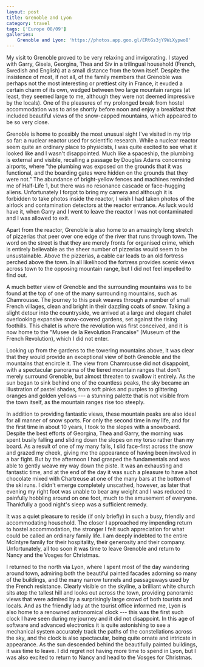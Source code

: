 ```yaml
---
layout: post
title: Grenoble and Lyon
category: travel
tags: ['Europe 08/09']
galleries:
    Grenoble and Lyon: 'https://photos.app.goo.gl/ERtGs3jY9WiXypwo8'
---
```


My visit to Grenoble proved to be very relaxing and invigorating.
I stayed with Garry, Gisela, Georgina, Thea and Siv in a trilingual household
(French, Swedish and English) at a small distance from the town itself.
Despite the insistence of most, if not all, of the family members that
Grenoble was perhaps not the most interesting or prettiest city in France, it
exuded a certain charm of its own, wedged between two large mountain ranges
(at least, they seemed large to me, although they were not deemed impressive
by the locals).
One of the pleasures of my prolonged break from hostel accommodation was to
arise shortly before noon and enjoy a breakfast that included beautiful views
of the snow-capped mountains, which appeared to be so very close.

Grenoble is home to possibly the most unusual sight I've visited in my trip so
far: a nuclear reactor used for scientific research.
While a nuclear reactor seem quite an ordinary place to physicists, I was
quite excited to see what it looked like and I wasn't disappointed.
Much like a spaceship, the plumbing is external and visible, recalling a
passage by Douglas Adams concerning airports, where "the plumbing was exposed
on the grounds that it was functional, and the boarding gates were hidden on
the grounds that they were not."
The abundance of bright-yellow fences and machines reminded me of Half-Life 1,
but there was no resonance cascade or face-hugging aliens.
Unfortunately I forgot to bring my camera and although it is forbidden to take
photos inside the reactor, I wish I had taken photos of the airlock and
contamination detectors at the reactor entrance.
As luck would have it, when Garry and I went to leave the reactor I was not
contaminated and I was allowed to exit.

Apart from the reactor, Grenoble is also home to an amazingly long stretch of
pizzerias that peer over one edge of the river that runs through town.
The word on the street is that they are merely fronts for organised crime,
which is entirely believable as the sheer number of pizzerias would seem to be
unsustainable.
Above the pizzerias, a cable car leads to an old fortress perched above the
town.
In all likelihood the fortress provides scenic views across town to the
opposing mountain range, but I did not feel impelled to find out.

A much better view of Grenoble and the surrounding mountains was to be found
at the top of one of the many surrounding mountains, such as Chamrousse.
The journey to this peak weaves through a number of small French villages,
clean and bright in their dazzling coats of snow.
Taking a slight detour into the countryside, we arrived at a large and
elegant chalet overlooking expansive snow-covered gardens, set against the
rising foothills.
This chalet is where the revolution was first conceived, and it is now home to
the "Musee de la Revolution Francaise" (Museum of the French Revolution),
which I did not enter.

Looking up from the gardens to the towering mountains above, it was clear that
they would provide an exceptional view of both Grenoble and the mountains that
encircle it.
The view from Chamrousse did not disappoint, with a spectacular panorama of
the tiered mountain ranges that don't merely surround Grenoble, but almost
threaten to swallow it entirely.
As the sun began to sink behind one of the countless peaks, the sky became an
illustration of pastel shades, from soft pinks and purples to glittering
oranges and golden yellows --- a stunning palette that is not visible from the
town itself, as the mountain ranges rise too steeply.

In addition to providing fantastic views, these mountain peaks are also ideal
for all manner of snow sports.
For only the second time in my life, and for the first time in about 10
years, I took to the slopes with a snowboard.
Despite the best efforts of Georgina, Thea and Garry, the morning was spent
busily falling and sliding down the slopes on my torso rather than my board.
As a result of one of my many falls, I slid face-first across the snow and
grazed my cheek, giving me the appearance of having been involved in a bar
fight.
But by the afternoon I had grasped the fundamentals and was able to gently
weave my way down the piste.
It was an exhausting and fantastic time, and at the end of the day it was such
a pleasure to have a hot chocolate mixed with Chartreuse at one of the many
bars at the bottom of the ski runs.
I didn't emerge completely unscathed, however, as later that evening my right
foot was unable to bear any weight and I was reduced to painfully hobbling
around on one foot, much to the amusement of everyone.
Thankfully a good night's sleep was a sufficient remedy.

It was a quiet pleasure to reside (if only briefly) in such a busy, friendly
and accommodating household.
The closer I approached my impending return to hostel accommodation, the
stronger I felt such appreciation for what could be called an ordinary family
life.
I am deeply indebted to the entire McIntyre family for their hospitality,
their generosity and their company.
Unfortunately, all too soon it was time to leave Grenoble and return to Nancy
and the Vosges for Christmas.

I returned to the north via Lyon, where I spent most of the day wandering
around town, admiring both the beautiful painted facades adorning so many of
the buildings, and the many narrow tunnels and passageways used by the French
resistance.
Clearly visible on the skyline, a brilliant white church sits atop the
tallest hill and looks out across the town, providing panoramic views that
were admired by a surprisingly large crowd of both tourists and locals.
And as the friendly lady at the tourist office informed me, Lyon is also home
to a renowned astronomical clock --- this was the first such clock I have seen
during my journey and it did not disappoint.
In this age of software and advanced electronics it is quite astonishing to
see a mechanical system accurately track the paths of the constellations
across the sky, and the clock is also spectacular, being quite ornate and
intricate in appearance.
As the sun descended behind the beautifully painted buildings, it was time to
leave.
I did regret not having more time to spend in Lyon, but I was also excited to
return to Nancy and head to the Vosges for Christmas.
